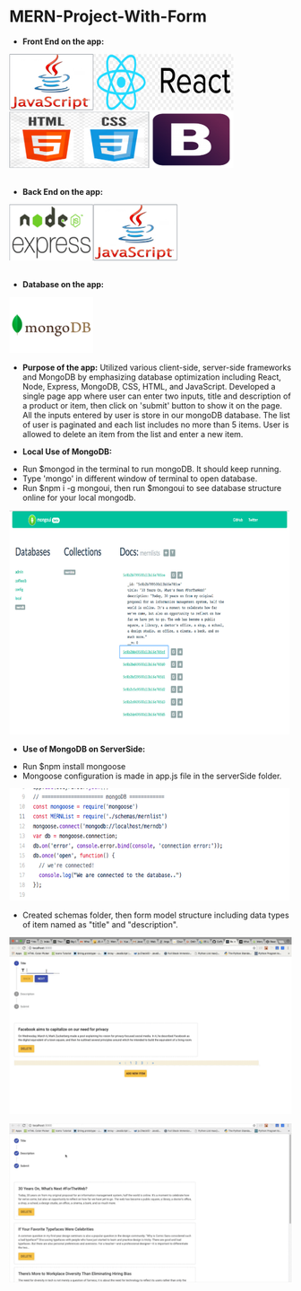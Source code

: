 # MERN-Project-With-Form
* **Front End on the app:**
<div><img src="js.png" height="100px" width="150px"><img src="react.png" height="100px" width="250px"><img src="htmlcss.png" height="100px" width="250px"><img src="bootstrap.png" height="100px" width="150px"></div><br />

* **Back End on the app:**
<div><img src="nodeexpress.png" height="100px" width="150px"><img src="js.png" height="100px" width="150px"></div><br />

* **Database on the app:**
<img src="mongo.png" height="100px" width="150px">

* **Purpose of the app:** 
 Utilized various client-side, server-side frameworks and MongoDB by emphasizing database optimization including React, Node,  Express, MongoDB, CSS, HTML, and JavaScript.
 Developed a single page app where user can enter two inputs, title and description of a product or item, then click on 'submit' button to show it on the page. All the inputs entered by user is store in our mongoDB database. The list of user is paginated and each list includes no more than 5 items. User is allowed to delete an item from the list and enter a new item. 

* **Local Use of MongoDB:** 
- Run $mongod in the terminal to run mongoDB. It should keep running.
- Type 'mongo' in different window of terminal to open database.
- Run $npm i -g mongoui, then run $mongoui to see database structure online for your local mongodb.

<img src="mongoui.png" height="400px" width="500px">

* **Use of MongoDB on ServerSide:** 
- Run $npm install mongoose
- Mongoose configuration is made in app.js file in the serverSide folder.

<img src="mongoose.png" height="200px" width="500px">

- Created schemas folder, then form model structure including data types of item named as "title" and "description".

![](mernform.gif)

![](pagenation.gif)
